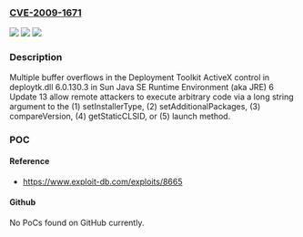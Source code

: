 ### [CVE-2009-1671](https://cve.mitre.org/cgi-bin/cvename.cgi?name=CVE-2009-1671)
![](https://img.shields.io/static/v1?label=Product&message=n%2Fa&color=blue)
![](https://img.shields.io/static/v1?label=Version&message=n%2Fa&color=blue)
![](https://img.shields.io/static/v1?label=Vulnerability&message=n%2Fa&color=brighgreen)

### Description

Multiple buffer overflows in the Deployment Toolkit ActiveX control in deploytk.dll 6.0.130.3 in Sun Java SE Runtime Environment (aka JRE) 6 Update 13 allow remote attackers to execute arbitrary code via a long string argument to the (1) setInstallerType, (2) setAdditionalPackages, (3) compareVersion, (4) getStaticCLSID, or (5) launch method.

### POC

#### Reference
- https://www.exploit-db.com/exploits/8665

#### Github
No PoCs found on GitHub currently.


